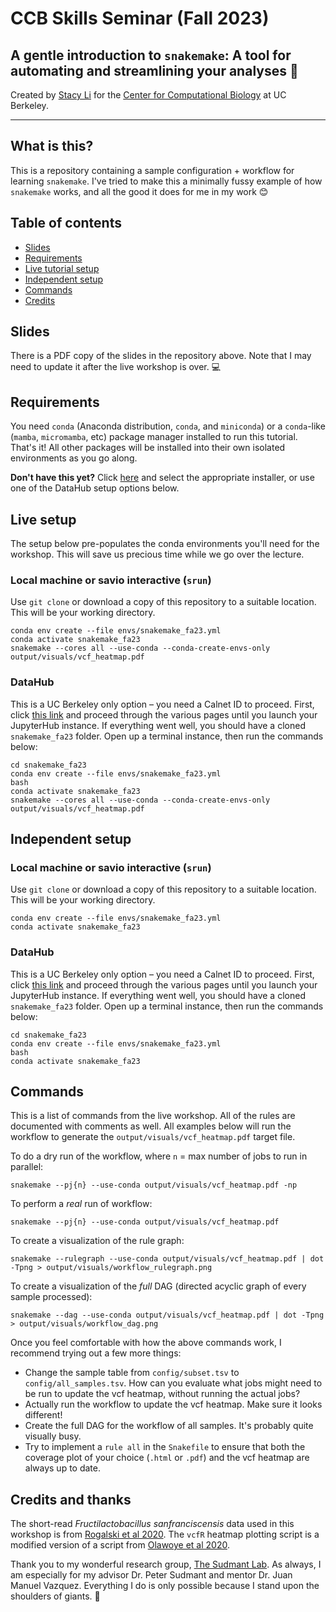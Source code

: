 # CCB Skills Seminar (Fall 2023)
## **A gentle introduction to `snakemake`**: A tool for automating and streamlining your analyses 🐍

Created by [Stacy Li](stacy.li) for the [Center for Computational Biology](ccb.berkeley.edu) at UC Berkeley.

--------------

## What is this?
This is a repository containing a sample configuration + workflow for learning `snakemake`. I've tried to make this a minimally fussy example of how `snakemake` works, and all the good it does for me in my work 😊

## Table of contents

- [Slides](#slides)
- [Requirements](#requirements)
- [Live tutorial setup](#live-tutorial-setup)
- [Independent setup](#independent-tutorial-setup)
- [Commands](#commands)
- [Credits](#credits)

## Slides

There is a PDF copy of the slides in the repository above. Note that I may need to update it after the live workshop is over. 💻

## Requirements
You need `conda` (Anaconda distribution, `conda`, and `miniconda`) or a `conda`-like (`mamba`, `micromamba`, etc) package manager installed to run this tutorial. That's it! All other packages will be installed into their own isolated environments as you go along.

**Don't have this yet?** Click [here](https://docs.conda.io/projects/miniconda/en/latest/) and select the appropriate installer, or use one of the DataHub setup options below.

## Live setup
The setup below pre-populates the conda environments you'll need for the workshop. This will save us precious time while we go over the lecture.
### Local machine or savio interactive (`srun`)
Use `git clone` or download a copy of this repository to a suitable location. This will be your working directory.
```
conda env create --file envs/snakemake_fa23.yml
conda activate snakemake_fa23
snakemake --cores all --use-conda --conda-create-envs-only output/visuals/vcf_heatmap.pdf
```

### DataHub
This is a UC Berkeley only option – you need a Calnet ID to proceed.
First, click [this link]() and proceed through the various pages until you launch your JupyterHub instance. If everything went well, you should have a cloned `snakemake_fa23` folder.
Open up a terminal instance, then run the commands below:
```
cd snakemake_fa23
conda env create --file envs/snakemake_fa23.yml
bash
conda activate snakemake_fa23
snakemake --cores all --use-conda --conda-create-envs-only output/visuals/vcf_heatmap.pdf
```

## Independent setup
### Local machine or savio interactive (`srun`)
Use `git clone` or download a copy of this repository to a suitable location. This will be your working directory.
```
conda env create --file envs/snakemake_fa23.yml
conda activate snakemake_fa23
```

### DataHub
This is a UC Berkeley only option – you need a Calnet ID to proceed.
First, click [this link](https://biology.datahub.berkeley.edu/user/stacy-l/git-pull?repo=https://github.com/ccbskillssem/snakemake_fa23) and proceed through the various pages until you launch your JupyterHub instance. If everything went well, you should have a cloned `snakemake_fa23` folder.
Open up a terminal instance, then run the commands below:
```
cd snakemake_fa23
conda env create --file envs/snakemake_fa23.yml
bash
conda activate snakemake_fa23
```

## Commands
This is a list of commands from the live workshop. All of the rules are documented with comments as well. All examples below will run the workflow to generate the `output/visuals/vcf_heatmap.pdf` target file.

To do a dry run of the workflow, where `n` = max number of jobs to run in parallel:
```
snakemake --pj{n} --use-conda output/visuals/vcf_heatmap.pdf -np
```

To perform a *real* run of workflow:
```
snakemake --pj{n} --use-conda output/visuals/vcf_heatmap.pdf
```

To create a visualization of the rule graph:
```
snakemake --rulegraph --use-conda output/visuals/vcf_heatmap.pdf | dot -Tpng > output/visuals/workflow_rulegraph.png
```

To create a visualization of the *full* DAG (directed acyclic graph of every sample processed):
```
snakemake --dag --use-conda output/visuals/vcf_heatmap.pdf | dot -Tpng > output/visuals/workflow_dag.png
```

Once you feel comfortable with how the above commands work, I recommend trying out a few more things:
* Change the sample table from `config/subset.tsv` to `config/all_samples.tsv`. How can you evaluate what jobs might need to be run to update the vcf heatmap, without running the actual jobs?
* Actually run the workflow to update the vcf heatmap. Make sure it looks different!
* Create the full DAG for the workflow of all samples. It's probably quite visually busy.
* Try to implement a `rule all` in the `Snakefile` to ensure that both the coverage plot of your choice (`.html` or `.pdf`) and the vcf heatmap are always up to date.

## Credits and thanks
The short-read *Fructilactobacillus sanfranciscensis* data used in this workshop is from [Rogalski et al 2020](https://www.sciencedirect.com/science/article/pii/S0944501320304936). The `vcfR` heatmap plotting script is a modified version of a script from [Olawoye et al 2020](https://doi.org/10.7717/peerj.10121).

Thank you to my wonderful research group, [The Sudmant Lab](sudmantlab.org). As always, I am especially for my advisor Dr. Peter Sudmant and mentor Dr. Juan Manuel Vazquez. Everything I do is only possible because I stand upon the shoulders of giants. 🌟